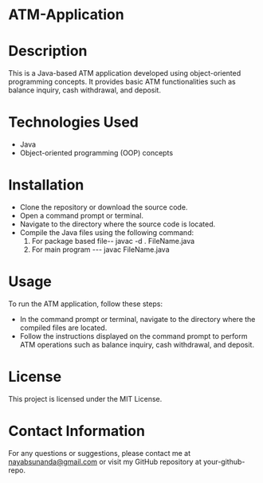 # ATM-Application
# Description
This is a Java-based ATM application developed using object-oriented programming concepts. It provides basic ATM functionalities such as balance inquiry, cash withdrawal, and deposit.

# Technologies Used
* Java
* Object-oriented programming (OOP) concepts

# Installation
* Clone the repository or download the source code.
* Open a command prompt or terminal.
* Navigate to the directory where the source code is located.
* Compile the Java files using the following command: 
   1. For package based file-- javac -d . FileName.java
   2. For main program --- javac FileName.java

# Usage
To run the ATM application, follow these steps:
* In the command prompt or terminal, navigate to the directory where the compiled files are located.
* Follow the instructions displayed on the command prompt to perform ATM operations such as balance inquiry, cash withdrawal, and deposit.

# License
This project is licensed under the MIT License.

# Contact Information
For any questions or suggestions, please contact me at nayabsunanda@gmail.com or visit my GitHub repository at your-github-repo.

